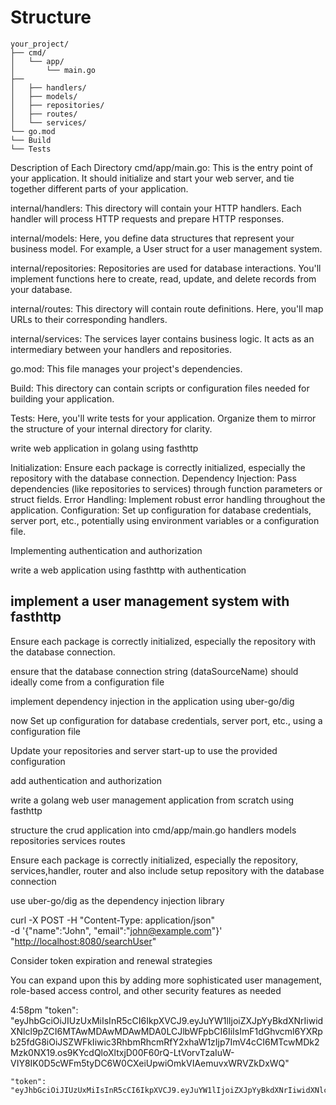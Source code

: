 # Structure


```code
your_project/
├── cmd/
│   └── app/
│       └── main.go
├── 
│   ├── handlers/
│   ├── models/
│   ├── repositories/
│   ├── routes/
│   └── services/
└── go.mod
└── Build
└── Tests
```

Description of Each Directory
cmd/app/main.go: This is the entry point of your application. It should initialize and start your web server, and tie together different parts of your application.

internal/handlers: This directory will contain your HTTP handlers. Each handler will process HTTP requests and prepare HTTP responses.

internal/models: Here, you define data structures that represent your business model. For example, a User struct for a user management system.

internal/repositories: Repositories are used for database interactions. You'll implement functions here to create, read, update, and delete records from your database.

internal/routes: This directory will contain route definitions. Here, you'll map URLs to their corresponding handlers.

internal/services: The services layer contains business logic. It acts as an intermediary between your handlers and repositories.

go.mod: This file manages your project's dependencies.

Build: This directory can contain scripts or configuration files needed for building your application.

Tests: Here, you'll write tests for your application. Organize them to mirror the structure of your internal directory for clarity.

write web application in golang using fasthttp


Initialization: Ensure each package is correctly initialized, especially the repository with the database connection.
Dependency Injection: Pass dependencies (like repositories to services) through function parameters or struct fields.
Error Handling: Implement robust error handling throughout the application.
Configuration: Set up configuration for database credentials, server port, etc., potentially using environment variables or a configuration file.


Implementing authentication and authorization


write a web application using fasthttp with authentication





implement a user management system with fasthttp
--
Ensure each package is correctly initialized, especially the repository with the database connection.

ensure that the database connection string (dataSourceName) should ideally come from a configuration file

implement dependency injection in the  application using uber-go/dig

now Set up configuration for database credentials, server port, etc., using a configuration file

Update your repositories and server start-up to use the provided configuration

add authentication and authorization





write a golang web user management application from scratch using fasthttp

structure the crud application into
cmd/app/main.go
handlers
models
repositories
services
routes


Ensure each package is correctly initialized, especially the repository, services,handler, router and also include setup repository with the database connection

use uber-go/dig as the dependency injection library



curl -X POST -H "Content-Type: application/json" \
    -d '{"name":"John", "email":"<john@example.com>"}' \
    "<http://localhost:8080/searchUser>"






Consider token expiration and renewal strategies

You can expand upon this by adding more sophisticated user management, role-based access control, and other security features as needed

4:58pm
    "token": "eyJhbGciOiJIUzUxMiIsInR5cCI6IkpXVCJ9.eyJuYW1lIjoiZXJpYyBkdXNrIiwidXNlcl9pZCI6MTAwMDAwMDAwMDA0LCJlbWFpbCI6IiIsImF1dGhvcml6YXRpb25fdG8iOiJSZWFkIiwic3RhbmRhcmRfY2xhaW1zIjp7ImV4cCI6MTcwMDk2Mzk0NX19.os9KYcdQloXltxjD00F60rQ-LtVorvTzaIuW-VIY8IK0D5cWFm5tyDC6W0CXeiUpwiOmkVIAemuvxWRVZkDxWQ"

    "token": "eyJhbGciOiJIUzUxMiIsInR5cCI6IkpXVCJ9.eyJuYW1lIjoiZXJpYyBkdXNrIiwidXNlcl9pZCI6MTAwMDAwMDAwMDA0LCJlbWFpbCI6IiIsImF1dGhvcml6YXRpb25fdG8iOiJSZWFkIiwic3RhbmRhcmRfY2xhaW1zIjp7ImV4cCI6MTcwMDk2Mzk5N319.CrSZuBaezFhyvmdulcoogAQ3iOAllHwOQdbnDj8mSo3adxfRKHvA8VV_btdFPfaAkEHKImyDZp9Op7YOzkRspA"
